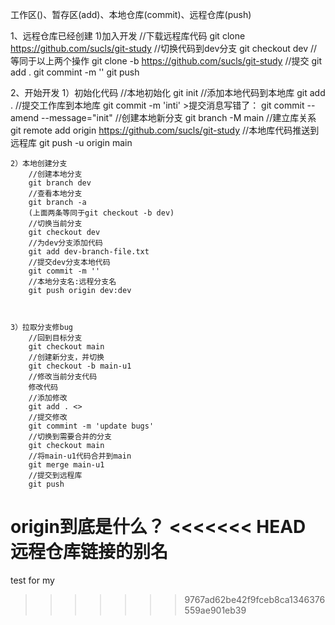 工作区()、暂存区(add)、本地仓库(commit)、远程仓库(push)

1、远程仓库已经创建
	1)加入开发
		//下载远程库代码
		git clone https://github.com/sucls/git-study
		//切换代码到dev分支
		git checkout dev
		//等同于以上两个操作
		git clone -b <branch> https://github.com/sucls/git-study
		//提交
		git add .
		git commint -m ''
		git push 

2、开始开发
	1）初始化代码
		//本地初始化
		git init
		//添加本地代码到本地库
		git add .
		//提交工作库到本地库
		git commit -m 'inti'
			>提交消息写错了：
				git commit --amend --message="init"
		//创建本地新分支
		git branch -M main
		//建立库关系
		git remote add origin https://github.com/sucls/git-study
		//本地库代码推送到远程库
		git push -u origin main
		
		
	2）本地创建分支
		//创建本地分支
		git branch dev
		//查看本地分支
		git branch -a
		(上面两条等同于git checkout -b dev)
		//切换当前分支
		git checkout dev
		//为dev分支添加代码
		git add dev-branch-file.txt
		//提交dev分支本地代码
		git commit -m ''
		//本地分支名:远程分支名
		git push origin dev:dev
		
		
		
	3）拉取分支修bug
		//回到目标分支
		git checkout main
		//创建新分支，并切换
		git checkout -b main-u1
		//修改当前分支代码
		修改代码
		//添加修改
		git add . <>
		//提交修改
		git commint -m 'update bugs'
		//切换到需要合并的分支
		git checkout main
		//将main-u1代码合并到main
		git merge main-u1
		//提交到远程库
		git push
		
##
 origin到底是什么？
<<<<<<< HEAD
 远程仓库链接的别名
=======



test for my
>>>>>>> 9767ad62be42f9fceb8ca1346376559ae901eb39
